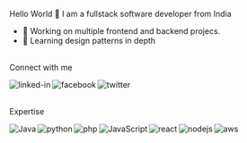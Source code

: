 Hello World 👋
I am a fullstack software developer from India
- 🔭 Working on multiple frontend and backend projecs.
- 🌱 Learning design patterns in depth
<br>
Connect with me

[<img align="left" alt="linked-in" src="https://img.shields.io/badge/linkedin-%230077B5.svg?&style=for-the-badge&logo=linkedin&logoColor=white" />](https://www.linkedin.com/in/sibasispadhi/)
[<img align="left" alt="facebook" src="https://img.shields.io/badge/facebook-%231877F2.svg?&style=for-the-badge&logo=facebook&logoColor=white" />](facebook.com/sibasisrocks/)
[<img align="left" alt="twitter" src="https://img.shields.io/badge/twitter-%231DA1F2.svg?&style=for-the-badge&logo=twitter&logoColor=white" />](https://twitter.com/PadhiSibasis)
<br>
<br>

Expertise

<img align="left" alt="Java" src="https://img.shields.io/badge/Java-brightgreen?logo=java&logoColor=white&style=for-the-badge"/>
<img align="left" alt="python" src="https://img.shields.io/badge/Python-blue?logo=python&logoColor=white&style=for-the-badge"/>
<img align="left" alt="php" src="https://img.shields.io/badge/PHP-lightgrey?logo=php&logoColor=white&style=for-the-badge"/>
<img align="left" alt="JavaScript" src="https://img.shields.io/badge/-JavaScript-yellow?logo=python&logoColor=white&style=for-the-badge"/>
<img align="left" alt="react" src="https://img.shields.io/badge/React-lightgrey?&style=for-the-badge&logo=react&logoColor=%2361DAFB"/>
<img align="left" alt="nodejs" src="https://img.shields.io/badge/node.js%20-%2343853D.svg?&style=for-the-badge&logo=node.js&logoColor=white"/>
<img align="left" alt="aws" src="https://img.shields.io/badge/Amazon%20AWS-%23232F3E?logo=amazon-aws&logoColor=white&style=for-the-badge"/>
<br>
<br>
